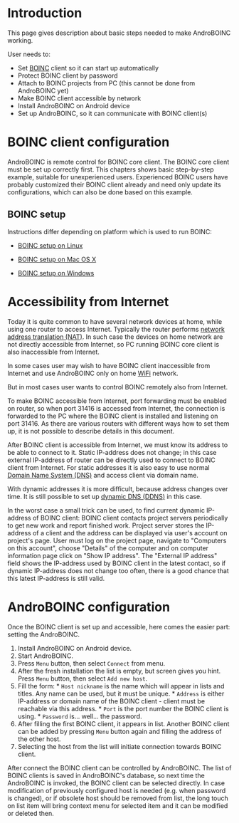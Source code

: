 # Introduction #

This page gives description about basic steps needed to make AndroBOINC working.

User needs to:
  * Set [BOINC](http://en.wikipedia.org/wiki/BOINC) client so it can start up automatically
  * Protect BOINC client by password
  * Attach to BOINC projects from PC (this cannot be done from AndroBOINC yet)
  * Make BOINC client accessible by network
  * Install AndroBOINC on Android device
  * Set up AndroBOINC, so it can communicate with BOINC client(s)


# BOINC client configuration #

AndroBOINC is remote control for BOINC core client. The BOINC core client must be set up correctly first. This chapters shows basic step-by-step example, suitable for unexperienced users. Experienced BOINC users have probably customized their BOINC client already and need only update its configurations, which can also be done based on this example.


## BOINC setup ##

Instructions differ depending on platform which is used to run BOINC:

  * [BOINC setup on Linux](BOINCSetupLinux.md)

  * [BOINC setup on Mac OS X](BOINCSetupMacOSX.md)

  * [BOINC setup on Windows](BOINCSetupWindows.md)


# Accessibility from Internet #

Today it is quite common to have several network devices at home, while using one router to access Internet. Typically the router performs [network address translation (NAT)](http://en.wikipedia.org/wiki/Network_address_translation). In such case the devices on home network are not directly accessible from Internet, so PC running BOINC core client is also inaccessible from Internet.

In some cases user may wish to have BOINC client inaccessible from Internet and use AndroBOINC only on home [WiFi](http://en.wikipedia.org/wiki/WiFi) network.

But in most cases user wants to control BOINC remotely also from Internet.

To make BOINC accessible from Internet, port forwarding must be enabled on router, so when port 31416 is accessed from Internet, the connection is forwarded to the PC where the BOINC client is installed and listening on port 31416. As there are various routers with different ways how to set them up, it is not possible to describe details in this document.

After BOINC client is accessible from Internet, we must know its address to be able to connect to it. Static IP-address does not change; in this case external IP-address of router can be directly used to connect to BOINC client from Internet. For static addresses it is also easy to use normal [Domain Name System (DNS)](http://en.wikipedia.org/wiki/Domain_Name_System) and access client via domain name.

With dynamic addresses it is more difficult, because address changes over time. It is still possible to set up [dynamic DNS (DDNS)](http://en.wikipedia.org/wiki/DDNS) in this case.

In the worst case a small trick can be used, to find current dynamic IP-address of BOINC client: BOINC client contacts project servers periodically to get new work and report finished work. Project server stores the IP-address of a client and the address can be displayed via user's account on project's page. User must log on the project page, navigate to "Computers on this account", choose "Details" of the computer and on computer information page click on "Show IP address". The "External IP address" field shows the IP-address used by BOINC client in the latest contact, so if dynamic IP-address does not change too often, there is a good chance that this latest IP-address is still valid.


# AndroBOINC configuration #

Once the BOINC client is set up and accessible, here comes the easier part: setting the AndroBOINC.

  1. Install AndroBOINC on Android device.
  1. Start AndroBOINC.
  1. Press `Menu` button, then select `Connect` from menu.
  1. After the fresh installation the list is empty, but screen gives you hint. Press `Menu` button, then select `Add new host`.
  1. Fill the form:
    * `Host nickname` is the name which will appear in lists and titles. Any name can be used, but it must be unique.
    * `Address` is either IP-address or domain name of the BOINC client - client must be reachable via this address.
    * `Port` is the port number the BOINC client is using.
    * `Password` is... well... the password.
  1. After filling the first BOINC client, it appears in list. Another BOINC client can be added by pressing `Menu` button again and filling the address of the other host.
  1. Selecting the host from the list will initiate connection towards BOINC client.

After connect the BOINC client can be controlled by AndroBOINC. The list of BOINC clients is saved in AndroBOINC's database, so next time the AndroBOINC is invoked, the BOINC client can be selected directly. In case modification of previously configured host is needed (e.g. when password is changed), or if obsolete host should be removed from list, the long touch on list item will bring context menu for selected item and it can be modified or deleted then.
